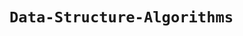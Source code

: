 # `Data-Structure-Algorithms`

<!-- Sort a nested array by the first element of each sub-array
Arrays.sort(2d_arr, (a, b) -> Integer.compare(a[0], b[0])); -->
